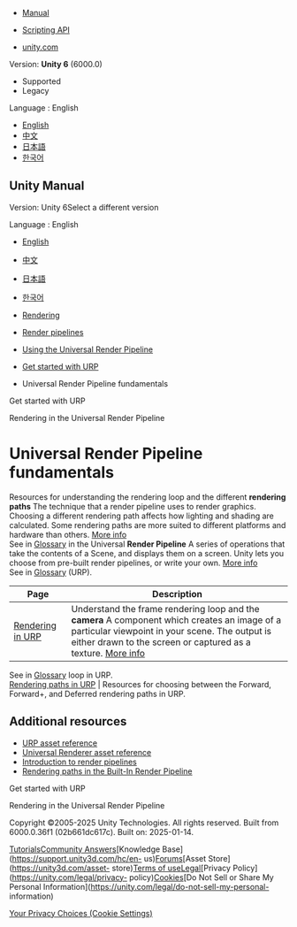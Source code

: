 [](https://docs.unity3d.com)

  * [Manual](../Manual/index.html)
  * [Scripting API](../ScriptReference/index.html)

  * [unity.com](https://unity.com/)

Version: **Unity 6** (6000.0)

  * Supported
  * Legacy

Language : English

  * [English](/Manual/urp/urp-concepts.html)
  * [中文](/cn/current/Manual/urp/urp-concepts.html)
  * [日本語](/ja/current/Manual/urp/urp-concepts.html)
  * [한국어](/kr/current/Manual/urp/urp-concepts.html)

[](https://docs.unity3d.com)

## Unity Manual

Version: Unity 6Select a different version

Language : English

  * [English](/Manual/urp/urp-concepts.html)
  * [中文](/cn/current/Manual/urp/urp-concepts.html)
  * [日本語](/ja/current/Manual/urp/urp-concepts.html)
  * [한국어](/kr/current/Manual/urp/urp-concepts.html)

  * [Rendering](../rendering-and-post-processing.html)
  * [Render pipelines](../render-pipelines.html)
  * [Using the Universal Render Pipeline](../universal-render-pipeline.html)
  * [Get started with URP](../urp/introduction-landing.html)
  * Universal Render Pipeline fundamentals

[](../urp/introduction-landing.html)

Get started with URP

[](../urp/rendering-in-universalrp.html)

Rendering in the Universal Render Pipeline

# Universal Render Pipeline fundamentals

Resources for understanding the rendering loop and the different **rendering
paths** The technique that a render pipeline uses to render graphics. Choosing
a different rendering path affects how lighting and shading are calculated.
Some rendering paths are more suited to different platforms and hardware than
others. [More info](../RenderingPaths.html)  
See in [Glossary](../Glossary.html#RenderingPath) in the Universal **Render
Pipeline** A series of operations that take the contents of a Scene, and
displays them on a screen. Unity lets you choose from pre-built render
pipelines, or write your own. [More info](../render-pipelines.html)  
See in [Glossary](../Glossary.html#Renderpipeline) (URP).

**Page** | **Description**  
---|---  
[Rendering in URP](rendering-in-universalrp.html) | Understand the frame rendering loop and the **camera** A component which creates an image of a particular viewpoint in your scene. The output is either drawn to the screen or captured as a texture. [More info](../CamerasOverview.html)  
See in [Glossary](../Glossary.html#Camera) loop in URP.  
[Rendering paths in URP](rendering-paths-landing.html) | Resources for choosing between the Forward, Forward+, and Deferred rendering paths in URP.  
  
## Additional resources

  * [URP asset reference](universalrp-asset.html)
  * [Universal Renderer asset reference](urp-universal-renderer.html)
  * [Introduction to render pipelines](../render-pipelines-overview.html)
  * [Rendering paths in the Built-In Render Pipeline](../built-in-rendering-paths.html)

[](../urp/introduction-landing.html)

Get started with URP

[](../urp/rendering-in-universalrp.html)

Rendering in the Universal Render Pipeline

Copyright ©2005-2025 Unity Technologies. All rights reserved. Built from
6000.0.36f1 (02b661dc617c). Built on: 2025-01-14.

[Tutorials](https://learn.unity.com/)[Community
Answers](https://answers.unity3d.com)[Knowledge
Base](https://support.unity3d.com/hc/en-
us)[Forums](https://forum.unity3d.com)[Asset Store](https://unity3d.com/asset-
store)[Terms of
use](https://docs.unity3d.com/Manual/TermsOfUse.html)[Legal](https://unity.com/legal)[Privacy
Policy](https://unity.com/legal/privacy-
policy)[Cookies](https://unity.com/legal/cookie-policy)[Do Not Sell or Share
My Personal Information](https://unity.com/legal/do-not-sell-my-personal-
information)

[Your Privacy Choices (Cookie Settings)](javascript:void\(0\);)

